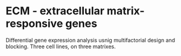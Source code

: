 # ECM - extracellular matrix-responsive genes
Differential gene expression analysis usnig multifactorial design and blocking. Three cell lines, on three matrixes.
